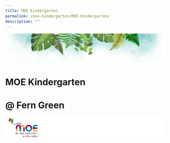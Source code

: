 ```yaml
---
title: MOE Kindergarten
permalink: /moe-kindergarten/MOE-Kindergarten/
description: ""
---
```

![](/images/Banner.png)

# MOE Kindergarten
# @ Fern Green

![](/images/MOE%20Kindergarten.png)